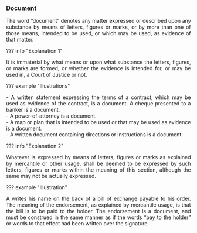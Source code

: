 ### Document
<div style="text-align: justify">

The word “document” denotes any matter expressed or described upon any substance by means of letters, figures or marks, or by more than one of those means, intended to be used, or which may be used, as evidence of that matter.

</div>

??? info "Explanation 1"
    <div style="text-align: justify"> It is immaterial by what means or upon what substance the letters, figures, or marks are formed, or whether the evidence is intended for, or may be used in, a Court of Justice or not.

??? example "Illustrations"
    <div style="text-align: justify"> - A written statement expressing the terms of a contract, which may be used as evidence of the contract, is a document. A cheque presented to a banker is a document.
    <div style="text-align: justify"> - A power-of-attorney is a document.
    <div style="text-align: justify"> - A map or plan that is intended to be used or that may be used as evidence is a document.
    <div style="text-align: justify"> - A written document containing directions or instructions is a document.

??? info "Explanation 2"
    <div style="text-align: justify"> Whatever is expressed by means of letters, figures or marks as explained by mercantile or other usage, shall be deemed to be expressed by such letters, figures or marks within the meaning of this section, although the same may not be actually expressed.

??? example "Illustration"
    <div style="text-align: justify"> A writes his name on the back of a bill of exchange payable to his order. The meaning of the endorsement, as explained by mercantile usage, is that the bill is to be paid to the holder. The endorsement is a document, and must be construed in the same manner as if the words “pay to the holder” or words to that effect had been written over the signature.

